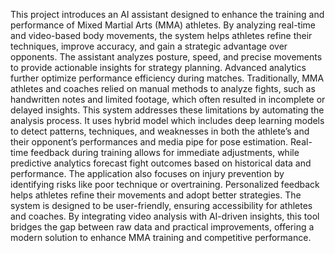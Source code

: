 This project introduces an AI assistant designed to enhance the training and performance of Mixed Martial Arts (MMA) athletes. By 
analyzing real-time and video-based body movements, the system helps athletes refine their techniques, improve accuracy, and gain a 
strategic advantage over opponents. The assistant analyzes posture, speed, and precise movements to provide actionable insights for
strategy planning. Advanced analytics further optimize performance efficiency during matches. Traditionally, MMA athletes and coaches 
relied on manual methods to analyze fights, such as handwritten notes and limited footage, which often resulted in incomplete or delayed
insights. This system addresses these limitations by automating the analysis process. It uses hybrid model which includes deep learning 
models to detect patterns, techniques, and weaknesses in both the athlete’s and their opponent’s performances and media pipe for pose estimation. 
Real-time feedback during training allows for immediate adjustments, while predictive analytics forecast fight outcomes based on historical data and performance.
The application also focuses on injury prevention by identifying risks like poor technique or overtraining. Personalized feedback helps athletes refine their
movements and adopt better strategies. The system is designed to be user-friendly, ensuring accessibility for athletes and coaches. By integrating video analysis 
with AI-driven insights, this tool bridges the gap between raw data and practical improvements, offering a modern solution to enhance MMA training and competitive performance. 

